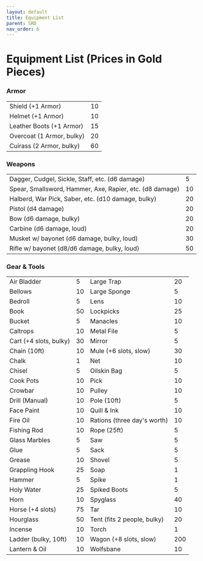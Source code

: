 ```yaml
---
layout: default
title: Equipment List
parent: SRD
nav_order: 6
---
```


# Equipment List (Prices in Gold Pieces)

### Armor

||     |
|--------------------------------------------------------------|-----|
|Shield (+1 Armor)            |10   |
|Helmet (+1 Armor)            |10   |
|Leather Boots (+1 Armor)          |15   |
|Overcoat (1 Armor, bulky)  |20   |
|Cuirass (2 Armor, bulky)       |60   |

### Weapons

| |     |
|-----------------------------------------------------------|-----|
|Dagger, Cudgel, Sickle, Staff, etc. (d6 damage)            |5    |
|Spear, Smallsword, Hammer, Axe, Rapier, etc. (d8 damage)           |10   |
|Halberd, War Pick, Saber, etc. (d10 damage, bulky)  |20   |
|Pistol (d4 damage)                                          |20    |
| Bow (d6 damage, bulky)                  |20
|Carbine (d6 damage, loud)                                     |20   |
|Musket w/ bayonet (d6 damage, bulky, loud) | 30
|Rifle w/ bayonet (d8/d6 damage, bulky, loud)                  |50   |

### Gear & Tools

| |                |                   |          |
|---------------------------------------------|----------------|-------------------|----------|
|Air Bladder                                  |5               |Large Trap         |20        |
|Bellows                                      |10              |Large Sponge       |5         |
|Bedroll                                      |5               |Lens               |10        |
|Book                                         |50              |Lockpicks          |25        |
|Bucket                                       |5               |Manacles           |10        |
|Caltrops                                     |10              |Metal File         |5         |
|Cart (+4 slots, bulky)                       |30              |Mirror             |5         |
|Chain (10ft)                                 |10              |Mule (+6 slots, slow)|30      |
|Chalk                                        |1               |Net                |10        |
|Chisel                                       |5               |Oilskin Bag        |5         |
|Cook Pots                                    |10              |Pick               |10        |
|Crowbar                                      |10              |Pulley             |10        |
|Drill (Manual)                               |10              |Pole (10ft)        |5         |
|Face Paint                                   |10              |Quill & Ink        |10        |
|Fire Oil                                     |10              |Rations (three day's worth)|10        |
|Fishing Rod                                  |10              |Rope (25ft)        |5         |
|Glass Marbles                                |5               |Saw                |5         |
|Glue                                         |5               |Sack               |5         |
|Grease                                       |10              |Shovel             |5         |
|Grappling Hook                               |25              |Soap               |1         |
|Hammer                                       |5               |Spike              |1         |
|Holy Water                                   |25              |Spiked Boots       |5         |
|Horn                                         |10              |Spyglass           |40        |
|Horse (+4 slots)                             |75              |Tar                |10        |
|Hourglass                                    |50              |Tent (fits 2 people, bulky)|20        |
|Incense                                      |10              |Torch              |1         |
|Ladder (bulky, 10ft)                         |10              |Wagon (+8 slots, slow)|200    |
|Lantern & Oil                                |10              |Wolfsbane          |10        |

